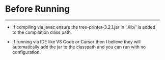 # Before Running
---
* If compiling via javac ensure the tree-printer-3.2.1.jar in './lib/' is added to the compilation class path.

* If running via IDE like VS Code or Cursor then I believe they will automatically add the jar to the classpath and you can run with no configuration.